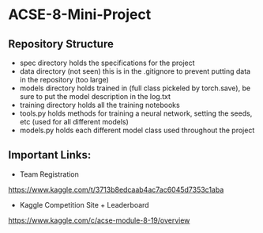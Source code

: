 # ACSE-8-Mini-Project

## Repository Structure
- spec directory holds the specifications for the project
- data directory (not seen) this is in the .gitignore to prevent putting data in the repository (too large)
- models directory holds trained in (full class pickeled by torch.save), be sure to put the model description in the log.txt
- training directory holds all the training notebooks
- tools.py holds methods for training a neural network, setting the seeds, etc (used for all different models)
- models.py holds each different model class used throughout the project


## Important Links:

- Team Registration

https://www.kaggle.com/t/3713b8edcaab4ac7ac6045d7353c1aba

- Kaggle Competition Site + Leaderboard

https://www.kaggle.com/c/acse-module-8-19/overview
